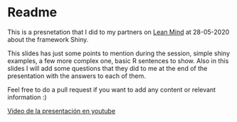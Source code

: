 Readme
======

This is a presnetation that I did to my partners on [Lean Mind][leanmind] at 28-05-2020 about the framework Shiny.

[leanmind]: https://www.leanmind.es/en/

This slides has just some points to mention during the session, simple shiny examples, a few more complex one, basic R sentences to show. Also in this slides I will add some questions that they did to me at the end of the presentation with the answers to each of them.

Feel free to do a pull request if you want to add any content or relevant information :)

[Video de la presentación en youtube](https://youtu.be/KOLCZgDBXk8)
